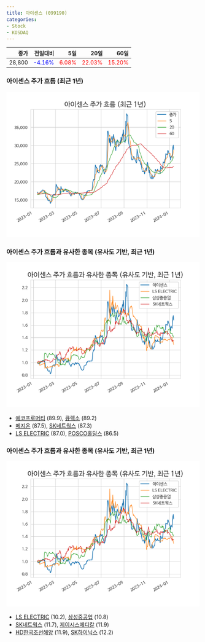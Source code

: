 ```yaml
---
title: 아이센스 (099190)
categories:
- Stock
- KOSDAQ
---
```


|종가|전일대비|5일|20일|60일|
|---:|-------:|--:|---:|---:|
|28,800|<span style="color: blue">-4.16%</span>|<span style="color: red">6.08%</span>|<span style="color: red">22.03%</span>|<span style="color: red">15.20%</span>|

<!-- more -->
### 아이센스 주가 흐름 (최근 1년)
![099190](/assets/images/stock/099190.png)


### 아이센스 주가 흐름과 유사한 종목 (유사도 기반, 최근 1년)
![099190](/assets/images/stock/099190_sim.png)

- [에코프로머티](/450080/) (89.9), [큐렉소](/060280/) (89.2)
- [메지온](/140410/) (87.5), [SK네트웍스](/001740/) (87.3)
- [LS ELECTRIC](/010120/) (87.0), [POSCO홀딩스](/005490/) (86.5)


### 아이센스 주가 흐름과 유사한 종목 (유사도 기반, 최근 1년)
![099190](/assets/images/stock/099190_sim.png)

- [LS ELECTRIC](/010120/) (10.2), [삼성중공업](/010140/) (10.8)
- [SK네트웍스](/001740/) (11.7), [제이시스메디칼](/287410/) (11.9)
- [HD한국조선해양](/009540/) (11.9), [SK하이닉스](/000660/) (12.2)